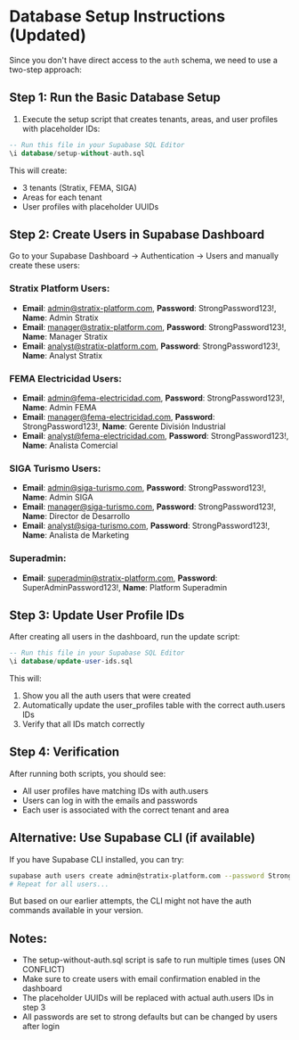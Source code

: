 # Database Setup Instructions (Updated)

Since you don't have direct access to the `auth` schema, we need to use a two-step approach:

## Step 1: Run the Basic Database Setup

1. Execute the setup script that creates tenants, areas, and user profiles with placeholder IDs:

```sql
-- Run this file in your Supabase SQL Editor
\i database/setup-without-auth.sql
```

This will create:
- 3 tenants (Stratix, FEMA, SIGA)
- Areas for each tenant
- User profiles with placeholder UUIDs

## Step 2: Create Users in Supabase Dashboard

Go to your Supabase Dashboard → Authentication → Users and manually create these users:

### Stratix Platform Users:
- **Email**: admin@stratix-platform.com, **Password**: StrongPassword123!, **Name**: Admin Stratix
- **Email**: manager@stratix-platform.com, **Password**: StrongPassword123!, **Name**: Manager Stratix  
- **Email**: analyst@stratix-platform.com, **Password**: StrongPassword123!, **Name**: Analyst Stratix

### FEMA Electricidad Users:
- **Email**: admin@fema-electricidad.com, **Password**: StrongPassword123!, **Name**: Admin FEMA
- **Email**: manager@fema-electricidad.com, **Password**: StrongPassword123!, **Name**: Gerente División Industrial
- **Email**: analyst@fema-electricidad.com, **Password**: StrongPassword123!, **Name**: Analista Comercial

### SIGA Turismo Users:
- **Email**: admin@siga-turismo.com, **Password**: StrongPassword123!, **Name**: Admin SIGA
- **Email**: manager@siga-turismo.com, **Password**: StrongPassword123!, **Name**: Director de Desarrollo
- **Email**: analyst@siga-turismo.com, **Password**: StrongPassword123!, **Name**: Analista de Marketing

### Superadmin:
- **Email**: superadmin@stratix-platform.com, **Password**: SuperAdminPassword123!, **Name**: Platform Superadmin

## Step 3: Update User Profile IDs

After creating all users in the dashboard, run the update script:

```sql
-- Run this file in your Supabase SQL Editor
\i database/update-user-ids.sql
```

This will:
1. Show you all the auth users that were created
2. Automatically update the user_profiles table with the correct auth.users IDs
3. Verify that all IDs match correctly

## Step 4: Verification

After running both scripts, you should see:
- All user profiles have matching IDs with auth.users
- Users can log in with the emails and passwords
- Each user is associated with the correct tenant and area

## Alternative: Use Supabase CLI (if available)

If you have Supabase CLI installed, you can try:

```bash
supabase auth users create admin@stratix-platform.com --password StrongPassword123!
# Repeat for all users...
```

But based on our earlier attempts, the CLI might not have the auth commands available in your version.

## Notes:

- The setup-without-auth.sql script is safe to run multiple times (uses ON CONFLICT)
- Make sure to create users with email confirmation enabled in the dashboard
- The placeholder UUIDs will be replaced with actual auth.users IDs in step 3
- All passwords are set to strong defaults but can be changed by users after login

